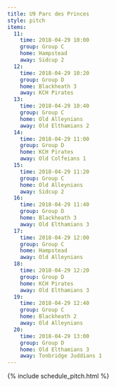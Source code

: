 ```yaml
---
title: U9 Parc des Princes
style: pitch
items:
  11:
    time: 2018-04-29 10:00
    group: Group C
    home: Hampstead
    away: Sidcup 2
  12:
    time: 2018-04-29 10:20
    group: Group D
    home: Blackheath 3
    away: KCH Pirates
  13:
    time: 2018-04-29 10:40
    group: Group C
    home: Old Alleynians
    away: Old Elthamians 2
  14:
    time: 2018-04-29 11:00
    group: Group D
    home: KCH Pirates
    away: Old Colfeians 1
  15:
    time: 2018-04-29 11:20
    group: Group C
    home: Old Alleynians
    away: Sidcup 2
  16:
    time: 2018-04-29 11:40
    group: Group D
    home: Blackheath 3
    away: Old Elthamians 3
  17:
    time: 2018-04-29 12:00
    group: Group C
    home: Hampstead
    away: Old Alleynians
  18:
    time: 2018-04-29 12:20
    group: Group D
    home: KCH Pirates
    away: Old Elthamians 3
  19:
    time: 2018-04-29 12:40
    group: Group C
    home: Blackheath 2
    away: Old Alleynians
  20:
    time: 2018-04-29 13:00
    group: Group D
    home: Old Elthamians 3
    away: Tonbridge Juddians 1
---
```


{% include schedule_pitch.html %}
